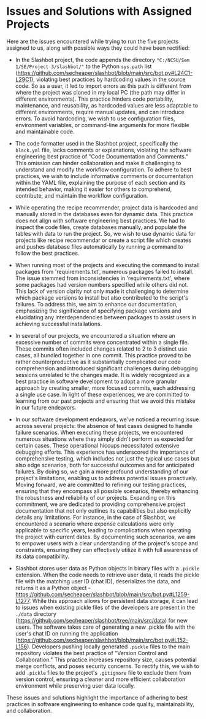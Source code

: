 # Issues and Solutions with Assigned Projects

Here are the issues encountered while trying to run the five projects assigned to us, along with possible ways they could have been rectified:

- In the Slashbot project, the code appends the directory `"C:/NCSU/Sem 1/SE/Project 3/slashbot/"` to the Python `sys.path` list (https://github.com/secheaper/slashbot/blob/main/src/bot.py#L24C1-L29C1), violating best practices by hardcoding values in the source code. So as a user, it led to import errors as this path is different from where the project was cloned in my local PC (the path may differ in different environments). This practice hinders code portability, maintenance, and reusability, as hardcoded values are less adaptable to different environments, require manual updates, and can introduce errors. To avoid hardcoding, we wish to use configuration files, environment variables, or command-line arguments for more flexible and maintainable code.

- The code formatter used in the Slashbot project, specifically the `black.yml` file, lacks comments or explanations, violating the software engineering best practice of "Code Documentation and Comments." This omission can hinder collaboration and make it challenging to understand and modify the workflow configuration. To adhere to best practices, we wish to include informative comments or documentation within the YAML file, explaining the purpose of each section and its intended behavior, making it easier for others to comprehend, contribute, and maintain the workflow configuration.

- While operating the recipe recommender, project data is hardcoded and manually stored in the databases even for dynamic data. This practice does not align with software engineering best practices. We had to inspect the code files, create databases manually, and populate the tables with data to run the project. So, we wish to use dynamic data for projects like recipe recommendar or create a script file which creates and pushes database files automatically by running a command to follow the best practices.

- When running most of the projects and executing the command to install packages from 'requirements.txt', numerous packages failed to install. The issue stemmed from inconsistencies in 'requirements.txt', where some packages had version numbers specified while others did not. This lack of version clarity not only made it challenging to determine which package versions to install but also contributed to the script's failures. To address this, we aim to enhance our documentation, emphasizing the significance of specifying package versions and elucidating any interdependencies between packages to assist users in achieving successful installations.

- In several of our projects, we encountered a situation where an excessive number of commits were concentrated within a single file. These commits often included changes related to 2 to 3 distinct use cases, all bundled together in one commit. This practice proved to be rather counterproductive as it substantially complicated our code comprehension and introduced significant challenges during debugging sessions unrelated to the changes made. It is widely recognized as a best practice in software development to adopt a more granular approach by creating smaller, more focused commits, each addressing a single use case. In light of these experiences, we are committed to learning from our past projects and ensuring that we avoid this mistake in our future endeavors.

- In our software development endeavors, we've noticed a recurring issue across several projects: the absence of test cases designed to handle failure scenarios. When executing these projects, we encountered numerous situations where they simply didn't perform as expected for certain cases. These operational hiccups necessitated extensive debugging efforts. This experience has underscored the importance of comprehensive testing, which includes not just the typical use cases but also edge scenarios, both for successful outcomes and for anticipated failures. By doing so, we gain a more profound understanding of our project's limitations, enabling us to address potential issues proactively. Moving forward, we are committed to refining our testing practices, ensuring that they encompass all possible scenarios, thereby enhancing the robustness and reliability of our projects. Expanding on this commitment, we are dedicated to providing comprehensive project documentation that not only outlines its capabilities but also explicitly details any limitations. For instance, in the case of Slashbot, we encountered a scenario where expense calculations were only applicable to specific years, leading to complications when operating the project with current dates. By documenting such scenarios, we aim to empower users with a clear understanding of the project's scope and constraints, ensuring they can effectively utilize it with full awareness of its data compatibility.

- Slashbot stores user data as Python objects in binary files with a `.pickle` extension. When the code needs to retrieve user data, it reads the pickle file with the matching user ID (chat ID), deserializes the data, and returns it as a Python object - https://github.com/secheaper/slashbot/blob/main/src/bot.py#L1259-L1277. While this approach allows for persistent data storage, it can lead to issues when existing pickle files of the developers are present in the `./data` directory (https://github.com/secheaper/slashbot/tree/main/src/data) for new users. The software takes care of generating a new .pickle file with the user's chat ID on running the application (https://github.com/secheaper/slashbot/blob/main/src/bot.py#L152-L156). Developers pushing locally generated `.pickle` files to the main repository violates the best practice of "Version Control and Collaboration." This practice increases repository size, causes potential merge conflicts, and poses security concerns. To rectify this, we wish to add `.pickle` files to the project's `.gitignore` file to exclude them from version control, ensuring a cleaner and more efficient collaboration environment while preserving user data locally.

These issues and solutions highlight the importance of adhering to best practices in software engineering to enhance code quality, maintainability, and collaboration.
